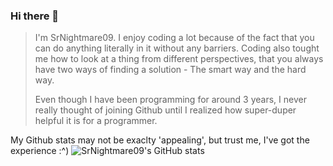 ### Hi there 👋

>I'm SrNightmare09. I enjoy coding a lot because of the fact that you can do anything literally in it without any barriers. Coding also tought me how to look at a thing from different perspectives, that you always have two ways of finding a solution - The smart way and the hard way.
>
>Even though I have been programming for around 3 years, I never really thought of joining Github until I realized how super-duper helpful it is for a programmer. 
 
 My Github stats may not be exaclty 'appealing', but trust me, I've got the experience :^)
![SrNightmare09's GitHub stats](https://github-readme-stats.vercel.app/api?username=SrNightmare09&show_icons=true&theme=radical)
